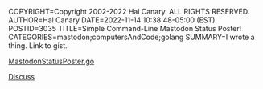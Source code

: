 COPYRIGHT=Copyright 2002-2022 Hal Canary. ALL RIGHTS RESERVED.
AUTHOR=Hal Canary
DATE=2022-11-14 10:38:48-05:00 (EST)
POSTID=3035
TITLE=Simple Command-Line Mastodon Status Poster!
CATEGORIES=mastodon;computersAndCode;golang
SUMMARY=I wrote a thing.  Link to gist.

[MastodonStatusPoster.go](https://gist.github.com/HalCanary/cb51e7fc5128f5762491e748c3827efa)

[Discuss](https://mastodon.sdf.org/@hal_canary/109325551001118991)
